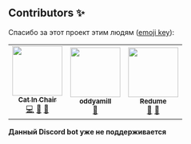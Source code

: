 ## Contributors ✨

Спасибо за этот проект этим людям ([emoji key](https://allcontributors.org/docs/en/emoji-key)):


<table>
  <tr>
    <td align="center"><a href="https://github.com/CatInChair"><img src="https://avatars.githubusercontent.com/u/65989148?v=3?s=100" width="100px;" alt=""/><br /><sub><b>Cat In Chair</b></sub></a><br />
      <a href="#code" title="Код">💻</a>
     <a href="#ideas" title="Идеи">🤔</a>
    <a href="#projectManagement" title="Управление проектом">📆</a></td>
 
   <td align="center"><a href="https://github.com/oddyamill"><img src="https://avatars.githubusercontent.com/u/43600905?v=3?s=100" width="100px;" alt=""/><br /><sub><b>oddyamill</b></sub></a><br />
     <a href="#ideas" title="Идеи">🤔</a></td>
    
   <td align="center"><a href="https://github.com/Redume"><img src="https://avatars.githubusercontent.com/u/49362257?v=3?s=100" width="100px;" alt=""/><br /><sub><b>Redume</b></sub></a><br />
     <a href="#projectManagement" title="Управление проектом">📆</a>
    <a href="#ideas" title="Идеи">🤔</a></td>
 </tr>
</table>

**Данный Discord bot уже не поддерживается**
